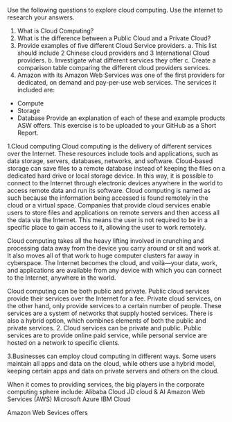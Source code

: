 Use the following questions to explore cloud computing. Use the internet to research your answers. 
1. What is Cloud Computing? 
2. What is the difference between a Public Cloud and a Private Cloud? 
3. Provide examples of five different Cloud Service providers. 
a. This list should include 2 Chinese cloud providers and 3 International Cloud providers. 
b. Investigate what different services they offer 
c. Create a comparison table comparing the different cloud providers services. 
4. Amazon with its Amazon Web Services was one of the first providers for dedicated, on demand and pay-per-use web services. The services it included are: 
- Compute 
- Storage 
- Database 
Provide an explanation of each of these and example products ASW offers. 
This exercise is to be uploaded to your GitHub as a Short Report. 


1.Cloud computing
Cloud computing is the delivery of different services over the Internet. These resources include tools and applications, such as data storage, servers, databases, networks, and software.
Cloud-based storage can save files to a remote database instead of keeping the files on a dedicated hard drive or local storage device. In this way, it is possible to connect to the Internet through electronic devices anywhere in the world to access remote data and run its software.
Cloud computing is named as such because the information being accessed is found remotely in the cloud or a virtual space. Companies that provide cloud services enable users to store files and applications on remote servers and then access all the data via the Internet. This means the user is not required to be in a specific place to gain access to it, allowing the user to work remotely.

Cloud computing takes all the heavy lifting involved in crunching and processing data away from the device you carry around or sit and work at. It also moves all of that work to huge computer clusters far away in cyberspace. The Internet becomes the cloud, and voilà—your data, work, and applications are available from any device with which you can connect to the Internet, anywhere in the world.

Cloud computing can be both public and private. Public cloud services provide their services over the Internet for a fee. Private cloud services, on the other hand, only provide services to a certain number of people. These services are a system of networks that supply hosted services. There is also a hybrid option, which combines elements of both the public and private services.
2.
Cloud services can be private and public. Public services are to provide online paid service, while personal service are hosted on a network to specific clients.

3.Businesses can employ cloud computing in different ways. Some users maintain all apps and data on the cloud, while others use a hybrid model, keeping certain apps and data on private servers and others on the cloud.

When it comes to providing services, the big players in the corporate computing sphere include:
Alibaba Cloud
JD cloud & AI
Amazon Web Services (AWS)
Microsoft Azure
IBM Cloud


Amazon Web Sevices offers


